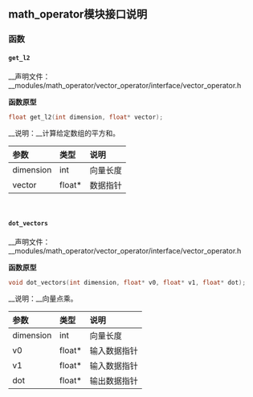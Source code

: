 ## math\_operator模块接口说明

### 函数

#### __`get_l2`__

__声明文件：__modules/math\_operator/vector\_operator/interface/vector\_operator.h

__函数原型__

```cpp
float get_l2(int dimension, float* vector);
```

__说明：__计算给定数组的平方和。

|参数|类型|说明|
|:--|:--|:--|
|dimension|int|向量长度|
|vector|float*|数据指针|

<br>

#### __`dot_vectors`__

__声明文件：__modules/math\_operator/vector\_operator/interface/vector\_operator.h

__函数原型__

```cpp
void dot_vectors(int dimension, float* v0, float* v1, float* dot);
```

__说明：__向量点乘。

|参数|类型|说明|
|:--|:--|:--|
|dimension|int|向量长度|
|v0|float*|输入数据指针|
|v1|float*|输入数据指针|
|dot|float*|输出数据指针|

<br>
